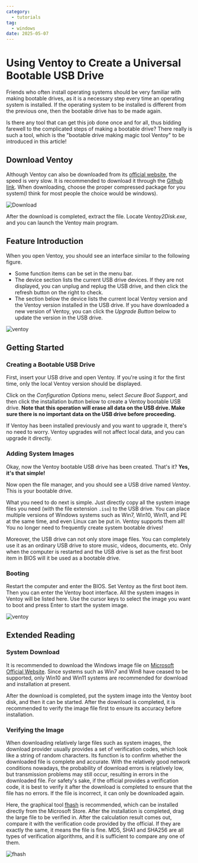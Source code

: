 ```yaml
---
category:
  - tutorials
tag:
  - windows
date: 2025-05-07
---
```


# Using Ventoy to Create a Universal Bootable USB Drive

Friends who often install operating systems should be very familiar with making bootable drives, as it is a necessary step every time an operating system is installed. If the operating system to be installed is different from the previous one, then the bootable drive has to be made again.

Is there any tool that can get this job done once and for all, thus bidding farewell to the complicated steps of making a bootable drive? There really is such a tool, which is the "bootable drive making magic tool Ventoy" to be introduced in this article!

## Download Ventoy

Although Ventoy can also be downloaded from its [official website](https://www.ventoy.net), the speed is very slow. It is recommended to download it through the [Github link](https://github.com/ventoy/Ventoy/releases). When downloading, choose the proper compressed package for you system(I think for most people the choice would be windows).

![Download](https://s2.loli.net/2025/05/08/qgxGOlUksHSDpWE.png)

After the download is completed, extract the file. Locate _Ventoy2Disk.exe_, and you can launch the Ventoy main program.

## Feature Introduction

When you open Ventoy, you should see an interface similar to the following figure.

- Some function items can be set in the menu bar.
- The device section lists the current USB drive devices. If they are not displayed, you can unplug and replug the USB drive, and then click the refresh button on the right to check.
- The section below the device lists the current local Ventoy version and the Ventoy version installed in the USB drive. If you have downloaded a new version of Ventoy, you can click the _Upgrade Button_ below to update the version in the USB drive.

![ventoy](https://s2.loli.net/2025/05/08/P3b5R1QFnxsCWKc.png)

## Getting Started

### Creating a Bootable USB Drive

First, insert your USB drive and open Ventoy. If you're using it for the first time, only the local Ventoy version should be displayed.

Click on the _Configuration Options_ menu, select _Secure Boot Support_, and then click the installation button below to create a Ventoy bootable USB drive. **Note that this operation will erase all data on the USB drive. Make sure there is no important data on the USB drive before proceeding.**

If Ventoy has been installed previously and you want to upgrade it, there's no need to worry. Ventoy upgrades will not affect local data, and you can upgrade it directly.

### Adding System Images

Okay, now the Ventoy bootable USB drive has been created. That's it? **Yes, it's that simple!**

Now open the file manager, and you should see a USB drive named _Ventoy_. This is your bootable drive.

What you need to do next is simple. Just directly copy all the system image files you need (with the file extension `.iso`) to the USB drive. You can place multiple versions of Windows systems such as Win7, Win10, Win11, and PE at the same time, and even Linux can be put in. Ventoy supports them all! You no longer need to frequently create system bootable drives!

Moreover, the USB drive can not only store image files. You can completely use it as an ordinary USB drive to store music, videos, documents, etc. Only when the computer is restarted and the USB drive is set as the first boot item in BIOS will it be used as a bootable drive.

### Booting

Restart the computer and enter the BIOS. Set Ventoy as the first boot item. Then you can enter the Ventoy boot interface. All the system images in Ventoy will be listed here. Use the cursor keys to select the image you want to boot and press Enter to start the system image.

![ventoy](https://www.ventoy.net/static/img/screen/screen_bios2.png)

## Extended Reading

### System Download

It is recommended to download the Windows image file on [Microsoft Official Website](https://www.microsoft.com/en-us/software-download/windows11). Since systems such as Win7 and Win8 have ceased to be supported, only Win10 and Win11 systems are recommended for download and installation at present.

After the download is completed, put the system image into the Ventoy boot disk, and then it can be started. After the download is completed, it is recommended to verify the image file first to ensure its accuracy before installation.

### Verifying the Image

When downloading relatively large files such as system images, the download provider usually provides a set of verification codes, which look like a string of random characters. Its function is to confirm whether the downloaded file is complete and accurate. With the relatively good network conditions nowadays, the probability of download errors is relatively low, but transmission problems may still occur, resulting in errors in the downloaded file. For safety's sake, if the official provides a verification code, it is best to verify it after the download is completed to ensure that the file has no errors. If the file is incorrect, it can only be downloaded again.

Here, the graphical tool [fhash](https://apps.microsoft.com/detail/9p4clcrv93dq) is recommended, which can be installed directly from the Microsoft Store. After the installation is completed, drag the large file to be verified in. After the calculation result comes out, compare it with the verification code provided by the official. If they are exactly the same, it means the file is fine. MD5, SHA1 and SHA256 are all types of verification algorithms, and it is sufficient to compare any one of them.

![fhash](https://store-images.s-microsoft.com/image/apps.16986.14595527768898469.c25b2aed-5c60-4e71-b5d8-67f46c353307.a04087f4-8e50-4e07-bec9-9229b706d158)

